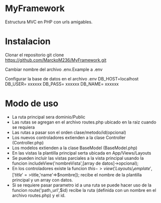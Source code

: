 # MyFramework
Estructura MVC en PHP con urls amigables.

# Instalacion
Clonar el repositorio
git clone https://github.com/MarckoM236/MyFramework.git

Cambiar nombre del archivo .env.Example a .env

Configurar la base de datos en el archivo .env
DB_HOST=localhost
DB_USER= xxxxxx
DB_PASS= xxxxxx
DB_NAME= xxxxxx

# Modo de uso
* La ruta principal sera dominio/Public
* Las rutas se agregan en el archivo routes.php ubicado en la raiz cuando se requiera
* Las rutas a pasar son el orden clase/metodo/id(opcional)
* Los nuevos controladores extienden a la clase Controller (Controller.php)
* Los modelos extienden a la clase BaseModel (BaseModel.php)
* En las vistas la plantilla principal serta ubicada en App/Views/Layouts
* Se pueden incluir las vistas parciales a la vista principal usando la funcion includeView('nombreVista',[array de datos]->opcional);
* En los controladores existe la funcion $this->view('Layouts/_template',['title'=>$title,'name'=>$nombre]); recibe el nombre de la plantilla principal y un array con datos.
* Si se requiere pasar parametro id a una ruta se puede hacer uso de la funcion route('path_url',$id) recibe la ruta (definida con un nombre en el archivo routes.php) y el id.

